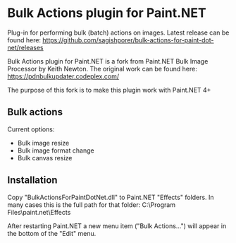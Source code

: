 # Bulk Actions plugin for Paint.NET
Plug-in for performing bulk (batch) actions on images.
Latest release can be found here:
https://github.com/sagishporer/bulk-actions-for-paint-dot-net/releases

Bulk Actions plugin for Paint.NET is a fork from Paint.NET Bulk Image Processor by Keith Newton. The original work can be found here:
https://pdnbulkupdater.codeplex.com/

The purpose of this fork is to make this plugin work with Paint.NET 4+

## Bulk actions
Current options:
- Bulk image resize
- Bulk image format change
- Bulk canvas resize

## Installation
Copy "BulkActionsForPaintDotNet.dll" to Paint.NET "Effects" folders. 
In many cases this is the full path for that folder:
C:\Program Files\paint.net\Effects

After restarting Paint.NET a new menu item ("Bulk Actions...") will appear in the bottom of the "Edit" menu.

